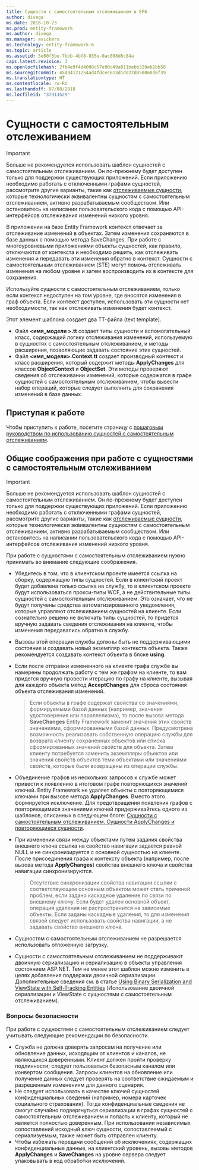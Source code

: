 ```yaml
---
title: Сущности с самостоятельным отслеживанием в EF6
author: divega
ms.date: 2016-10-23
ms.prod: entity-framework
ms.author: divega
ms.manager: avickers
ms.technology: entity-framework-6
ms.topic: article
ms.assetid: 5e60f5be-7bbb-4bf8-835e-0ac808d6c84a
caps.latest.revision: 3
ms.openlocfilehash: 2fb4e9f4d4008c57e90c49a011bebb320eb2bb58
ms.sourcegitcommit: 45494121254ad4fdcec613d1dd22d850068d6f39
ms.translationtype: HT
ms.contentlocale: ru-RU
ms.lasthandoff: 07/08/2018
ms.locfileid: "37913529"
---
```

# <a name="self-tracking-entities"></a>Сущности с самостоятельным отслеживанием

> [!IMPORTANT]
> Больше не рекомендуется использовать шаблон сущностей с самостоятельным отслеживанием. Он по-прежнему будет доступен только для поддержки существующих приложений. Если приложению необходимо работать с отключенными графами сущностей, рассмотрите другие варианты, такие как [отслеживаемые сущности](http://trackableentities.github.io/), которые технологически эквивалентны сущностям с самостоятельным отслеживанием, активно разрабатываемым сообществом. Или остановитесь на написании пользовательского кода с помощью API-интерфейсов отслеживания изменений низкого уровня.

В приложении на базе Entity Framework контекст отвечает за отслеживание изменений в объектах. Затем изменения сохраняются в базе данных с помощью метода SaveChanges. При работе с многоуровневыми приложениями объекты сущностей, как правило, отключаются от контекста и необходимо решить, как отслеживать изменения и передавать эти изменения обратно в контекст. Сущности с самостоятельным отслеживанием (STE) могут помочь отслеживать изменения на любом уровне и затем воспроизводить их в контексте для сохранения.  

Используйте сущности с самостоятельным отслеживанием, только если контекст недоступен на том уровне, где вносятся изменения в граф объекта. Если контекст доступен, использовать эти сущности нет необходимости, так как отслеживать изменения будет контекст.  

Этот элемент шаблона создает два TT-файла (text template).  

- Файл **\<имя_модели \>.tt** создает типы сущности и вспомогательный класс, содержащий логику отслеживания изменений, используемую в сущностях с самостоятельным отслеживанием, и методы расширения, позволяющие задавать состояние этих сущностей.  
- Файл **\<имя_модели\>.Context.tt** создает производный контекст и класс расширения, который содержит методы **ApplyChanges** для классов **ObjectContext** и **ObjectSet**. Эти методы проверяют сведения об отслеживании изменений, которые содержатся в графе сущностей с самостоятельным отслеживанием, чтобы вывести набор операций, которые следует выполнить для сохранения изменений в базе данных.  

## <a name="get-started"></a>Приступая к работе  

Чтобы приступить к работе, посетите страницу с [пошаговым руководством по использованию сущностей с самостоятельным отслеживанием](walkthrough.md).  

## <a name="considerations-when-working-with-self-tracking-entities"></a>Общие соображения при работе с сущностями с самостоятельным отслеживанием  
> [!IMPORTANT]
> Больше не рекомендуется использовать шаблон сущностей с самостоятельным отслеживанием. Он по-прежнему будет доступен только для поддержки существующих приложений. Если приложению необходимо работать с отключенными графами сущностей, рассмотрите другие варианты, такие как [отслеживаемые сущности](http://trackableentities.github.io/), которые технологически эквивалентны сущностям с самостоятельным отслеживанием, активно разрабатываемым сообществом. Или остановитесь на написании пользовательского кода с помощью API-интерфейсов отслеживания изменений низкого уровня.

При работе с сущностями с самостоятельным отслеживанием нужно принимать во внимание следующие соображения.  

- Убедитесь в том, что в клиентском проекте имеется ссылка на сборку, содержащую типы сущностей. Если в клиентский проект будет добавлена только ссылка на службу, то в клиентском проекте будут использоваться прокси-типы WCF, а не действительные типы сущностей с самостоятельным отслеживанием. Это означает, что не будут получены средства автоматизированного уведомления, которые управляют отслеживанием сущностей на клиенте. Если сознательно решено не включать типы сущностей, то придется вручную задавать сведения отслеживания на клиенте, чтобы изменения передавались обратно в службу.  
- Вызовы этой операции службы должны быть не поддерживающими состояние и создавать новый экземпляр контекста объекта. Также рекомендуется создавать контекст объекта в блоке **using**.  
- Если после отправки измененного на клиенте графа службе вы намерены продолжать работу с тем же графом на клиенте, то вам придется вручную провести итерацию по графу на клиенте, вызывая для каждого объекта метод **AcceptChanges** для сброса состояния объекта отслеживания изменений.  

    > Если объекты в графе содержат свойства со значениями, формируемыми базой данных (например, значения удостоверения или параллелизма), то после вызова метода **SaveChanges** Entity Framework заменит значения этих свойств значениями, сформированными базой данных. Предусмотрена возможность реализовать собственную операцию службы для возврата клиенту сохраненных объектов или списка сформированных значений свойств для объекта. Затем клиенту потребуется заменить экземпляры объектов или значения свойств объектов теми объектами или значениями свойств, которые были возвращены из операции службы.  
- Объединение графов из нескольких запросов к службе может привести к появлению в итоговом графе повторяющихся значений ключей. Entity Framework не удаляет объекты с повторяющимися ключами при вызове метода **ApplyChanges**. Вместо этого формируется исключение. Для предотвращения появления графов с повторяющимися значениями ключей придерживайтесь одного из шаблонов, описанных в следующем блоге: [Сущности с самостоятельным отслеживанием. Сущности ApplyChanges и повторяющиеся сущности](http://go.microsoft.com/fwlink/?LinkID=205119&clcid=0x409).  
- При изменении связи между объектами путем задания свойства внешнего ключа ссылка на свойство навигации задается равной NULL и не синхронизируется с основной сущностью на клиенте. После присоединения графа к контексту объекта (например, после вызова метода **ApplyChanges**) свойства внешнего ключа и свойства навигации синхронизируются.  

    > Отсутствие синхронизации свойства навигации ссылки с соответствующим основным объектом может стать причиной проблем, если задано каскадное удаление по связи по внешнему ключу. Если будет удален основной объект, операция удаления не распространится на зависимые объекты. Если заданы каскадные удаления, то для изменения связей следует использовать свойства навигации, а не задавать свойство внешнего ключа.  
- Сущностям с самостоятельным отслеживанием не разрешается использовать отложенную загрузку.  
- Сущности с самостоятельным отслеживанием не поддерживают двоичную сериализацию и сериализацию в объекты управления состоянием ASP.NET. Тем не менее этот шаблон можно изменить в целях добавления поддержки двоичной сериализации. Дополнительные сведения см. в статье [Using Binary Serialization and ViewState with Self-Tracking Entities](http://go.microsoft.com/fwlink/?LinkId=199208) (Использование двоичной сериализации и ViewState с сущностями с самостоятельным отслеживанием).  

### <a name="security-considerations"></a>Вопросы безопасности  

При работе с сущностями с самостоятельным отслеживанием следует учитывать следующие рекомендации по безопасности.  

- Служба не должна доверять запросам на получение или обновление данных, исходящим от клиентов и каналов, не являющихся доверенными. Клиент должен пройти проверку подлинности; следует пользоваться безопасным каналом или конвертом сообщения. Запросы клиентов на обновление или получение данных следует проверять на соответствие ожидаемым и разрешенным изменениям для данного сценария.  
- Не следует использовать в качестве ключей сущностей конфиденциальных сведений (например, номера карточек социального страхования). Тогда конфиденциальные сведения не смогут случайно подвергнуться сериализации в графах сущностей с самостоятельным отслеживанием и попасть к клиенту, который не является полностью доверенным. При использовании независимых сопоставлений исходный ключ сущности, сопоставляемый с сериализуемым, также может быть отправлен клиенту.  
- Чтобы избежать передачи сообщений об исключениях, содержащих конфиденциальные данные, на клиентский уровень, вызовы методов **ApplyChanges** и **SaveChanges** на уровне сервера следует упаковывать в код обработки исключений.  
